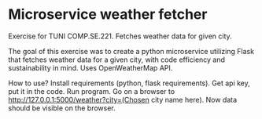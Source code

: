 # Microservice weather fetcher
 Exercise for TUNI COMP.SE.221. Fetches weather data for given city.

The goal of this exercise was to create a python microservice utilizing Flask that fetches weather data for a given city, with code efficiency and sustainability in mind.
Uses OpenWeatherMap API.

How to use?
Install requirements (python, flask requirements).
Get api key, put it in the code.
Run program.
Go on a browser to http://127.0.0.1:5000/weather?city=(Chosen city name here).
Now data should be visible on the browser.

